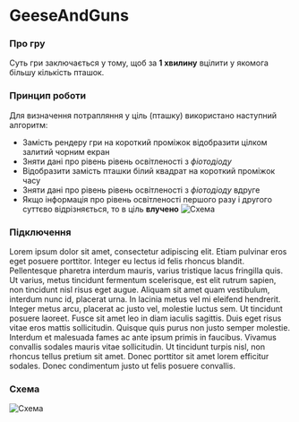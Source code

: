 # GeeseAndGuns
### Про гру
Суть гри заключається у тому, щоб за **1 хвилину** вцілити у якомога більшу кількість пташок.
### Принцип роботи
Для визначення потрапляння у ціль (пташку) використано наступний алгоритм:
* Замість рендеру гри на короткий проміжок відобразити цілком залитий чорним екран
* Зняти дані про рівень рівень освітленості з *фіотодіоду*
* Відобразити замість пташки білий квадрат на короткий проміжок часу
* Зняти дані про рівень рівень освітленості з *фіотодіоду* вдруге
* Якщо інформація про рівень освітленості першого разу і другого суттєво відрізняється, то в ціль **влучено**
![Схема](https://raw.githubusercontent.com/potterua/GeeseAndGuns/master/chart.png)
### Підключення
Lorem ipsum dolor sit amet, consectetur adipiscing elit. Etiam pulvinar eros eget posuere porttitor. Integer eu lectus id felis rhoncus blandit. Pellentesque pharetra interdum mauris, varius tristique lacus fringilla quis. Ut varius, metus tincidunt fermentum scelerisque, est elit rutrum sapien, non tincidunt nisl risus eget augue. Aliquam sit amet quam vestibulum, interdum nunc id, placerat urna. In lacinia metus vel mi eleifend hendrerit. Integer metus arcu, placerat ac justo vel, molestie luctus sem. Ut tincidunt posuere laoreet. Fusce sit amet leo in diam iaculis sagittis. Duis eget risus vitae eros mattis sollicitudin. Quisque quis purus non justo semper molestie. Interdum et malesuada fames ac ante ipsum primis in faucibus. Vivamus convallis sodales mauris vitae sollicitudin. Ut tincidunt turpis nisl, non rhoncus tellus pretium sit amet. Donec porttitor sit amet lorem efficitur sodales. Donec condimentum justo ut felis posuere convallis.
### Схема
![Схема](https://github.com/potterua/GeeseAndGuns/raw/master/scheme.png)
